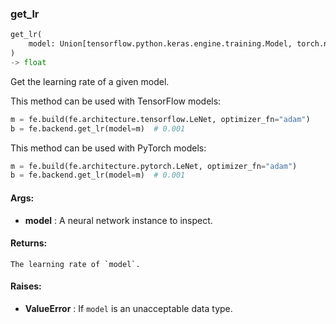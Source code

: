 

### get_lr
```python
get_lr(
	model: Union[tensorflow.python.keras.engine.training.Model, torch.nn.modules.module.Module]
)
-> float
```
Get the learning rate of a given model.

This method can be used with TensorFlow models:
```python
m = fe.build(fe.architecture.tensorflow.LeNet, optimizer_fn="adam")
b = fe.backend.get_lr(model=m)  # 0.001
```

This method can be used with PyTorch models:
```python
m = fe.build(fe.architecture.pytorch.LeNet, optimizer_fn="adam")
b = fe.backend.get_lr(model=m)  # 0.001
```


#### Args:

* **model** :  A neural network instance to inspect.

#### Returns:
    The learning rate of `model`.

#### Raises:

* **ValueError** :  If `model` is an unacceptable data type.
